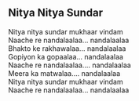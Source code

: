 ## Nitya Nitya Sundar


Nitya nitya sundar mukhaar vindam  
Naache re nandalaalaa... nandalaalaa  
Bhakto ke rakhawalaa... nandalaalaa  
Gopiyon ka gopaalaa... nandalaalaa  
Naache re nandalaalaa.... nandalaalaa  
Meera ka matwalaa.... nandalaalaa  
Nitya nitya sundar mukhaar vindam  
Naache re nandalaalaa... nandalaalaa

